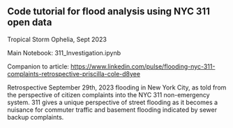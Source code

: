 ## Code tutorial for flood analysis using NYC 311 open data
Tropical Storm Ophelia, Sept 2023

Main Notebook: 311_Investigation.ipynb

Companion to article: https://www.linkedin.com/pulse/flooding-nyc-311-complaints-retrospective-priscilla-cole-d8yee

Retrospective September 29th, 2023 flooding in New York City, as told from the perspective of citizen complaints into the NYC 311 non-emergency system. 311 gives a unique perspective of street flooding as it becomes a nuisance for commuter traffic and basement flooding indicated by sewer backup complaints. 

